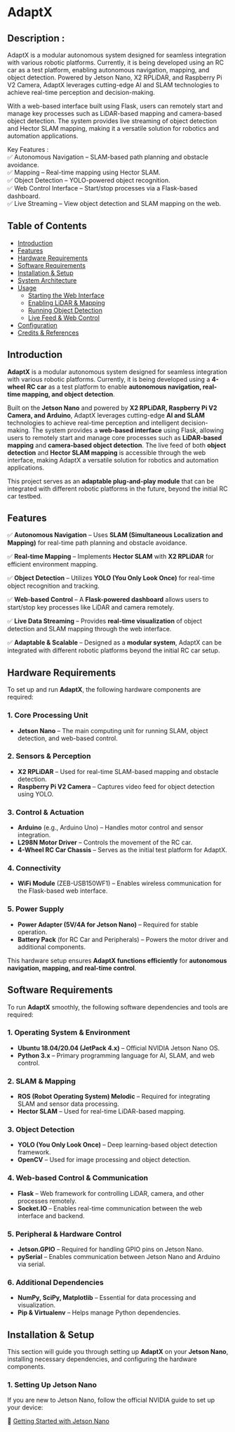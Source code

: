 # AdaptX

## Description :

AdaptX is a modular autonomous system designed for seamless integration with various robotic platforms. Currently, it is being developed using an RC car as a test platform, enabling autonomous navigation, mapping, and object detection. Powered by Jetson Nano, X2 RPLiDAR, and Raspberry Pi V2 Camera, AdaptX leverages cutting-edge AI and SLAM technologies to achieve real-time perception and decision-making.

With a web-based interface built using Flask, users can remotely start and manage key processes such as LiDAR-based mapping and camera-based object detection. The system provides live streaming of object detection and Hector SLAM mapping, making it a versatile solution for robotics and automation applications.

Key Features :<br> 
✅ Autonomous Navigation – SLAM-based path planning and obstacle avoidance.<br>
✅ Mapping – Real-time mapping using Hector SLAM.<br>
✅ Object Detection – YOLO-powered object recognition.<br>
✅ Web Control Interface – Start/stop processes via a Flask-based dashboard.<br>
✅ Live Streaming – View object detection and SLAM mapping on the web.


## Table of Contents
- [Introduction](#introduction)
- [Features](#features)
- [Hardware Requirements](#hardware-requirements)
- [Software Requirements](#software-requirements)
- [Installation & Setup](#installation--setup)
- [System Architecture](#system-architecture)
- [Usage](#usage)
  - [Starting the Web Interface](#starting-the-web-interface)
  - [Enabling LiDAR & Mapping](#enabling-lidar--mapping)
  - [Running Object Detection](#running-object-detection)
  - [Live Feed & Web Control](#live-feed--web-control)
- [Configuration](#configuration)
- [Credits & References](#credits--references)


## Introduction

**AdaptX** is a modular autonomous system designed for seamless integration with various robotic platforms. Currently, it is being developed using a **4-wheel RC car** as a test platform to enable **autonomous navigation, real-time mapping, and object detection**.

Built on the **Jetson Nano** and powered by **X2 RPLiDAR, Raspberry Pi V2 Camera, and Arduino**, AdaptX leverages cutting-edge **AI and SLAM** technologies to achieve real-time perception and intelligent decision-making. The system provides a **web-based interface** using Flask, allowing users to remotely start and manage core processes such as **LiDAR-based mapping** and **camera-based object detection**. The live feed of both **object detection** and **Hector SLAM mapping** is accessible through the web interface, making AdaptX a versatile solution for robotics and automation applications.

This project serves as an **adaptable plug-and-play module** that can be integrated with different robotic platforms in the future, beyond the initial RC car testbed.

## Features

✅ **Autonomous Navigation** – Uses **SLAM (Simultaneous Localization and Mapping)** for real-time path planning and obstacle avoidance.  

✅ **Real-time Mapping** – Implements **Hector SLAM** with **X2 RPLiDAR** for efficient environment mapping.  

✅ **Object Detection** – Utilizes **YOLO (You Only Look Once)** for real-time object recognition and tracking.  

✅ **Web-based Control** – A **Flask-powered dashboard** allows users to start/stop key processes like LiDAR and camera remotely.  

✅ **Live Data Streaming** – Provides **real-time visualization** of object detection and SLAM mapping through the web interface.  

✅ **Adaptable & Scalable** – Designed as a **modular system**, AdaptX can be integrated with different robotic platforms beyond the initial RC car setup.  

## Hardware Requirements  

To set up and run **AdaptX**, the following hardware components are required:  

### **1. Core Processing Unit**  
- **Jetson Nano** – The main computing unit for running SLAM, object detection, and web-based control.  

### **2. Sensors & Perception**  
- **X2 RPLiDAR** – Used for real-time SLAM-based mapping and obstacle detection.  
- **Raspberry Pi V2 Camera** – Captures video feed for object detection using YOLO.  

### **3. Control & Actuation**  
- **Arduino** (e.g., Arduino Uno) – Handles motor control and sensor integration.  
- **L298N Motor Driver** – Controls the movement of the RC car.  
- **4-Wheel RC Car Chassis** – Serves as the initial test platform for AdaptX.  

### **4. Connectivity**  
- **WiFi Module** (ZEB-USB150WF1) – Enables wireless communication for the Flask-based web interface.  

### **5. Power Supply**  
- **Power Adapter (5V/4A for Jetson Nano)** – Required for stable operation.  
- **Battery Pack** (for RC Car and Peripherals) – Powers the motor driver and additional components.  

This hardware setup ensures **AdaptX functions efficiently** for **autonomous navigation, mapping, and real-time control**.  

## Software Requirements  

To run **AdaptX** smoothly, the following software dependencies and tools are required:  

### **1. Operating System & Environment**  
- **Ubuntu 18.04/20.04 (JetPack 4.x)** – Official NVIDIA Jetson Nano OS.  
- **Python 3.x** – Primary programming language for AI, SLAM, and web control.  

### **2. SLAM & Mapping**  
- **ROS (Robot Operating System) Melodic** – Required for integrating SLAM and sensor data processing.  
- **Hector SLAM** – Used for real-time LiDAR-based mapping.  

### **3. Object Detection**  
- **YOLO (You Only Look Once)** – Deep learning-based object detection framework.  
- **OpenCV** – Used for image processing and object detection.  

### **4. Web-based Control & Communication**  
- **Flask** – Web framework for controlling LiDAR, camera, and other processes remotely.  
- **Socket.IO** – Enables real-time communication between the web interface and backend.  

### **5. Peripheral & Hardware Control**  
- **Jetson.GPIO** – Required for handling GPIO pins on Jetson Nano.  
- **pySerial** – Enables communication between Jetson Nano and Arduino via serial.  

### **6. Additional Dependencies**  
- **NumPy, SciPy, Matplotlib** – Essential for data processing and visualization.  
- **Pip & Virtualenv** – Helps manage Python dependencies.

## Installation & Setup  

This section will guide you through setting up **AdaptX** on your **Jetson Nano**, installing necessary dependencies, and configuring the hardware components.  

### **1. Setting Up Jetson Nano**  
If you are new to Jetson Nano, follow the official NVIDIA guide to set up your device:  

🔗 [Getting Started with Jetson Nano](https://developer.nvidia.com/embedded/learn/get-started-jetson-nano-devkit)


 



